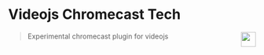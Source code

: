 # Videojs Chromecast Tech

<img align="right" height="30" src="http://www.srgssr.ch/fileadmin/templates/images/SRGLogo.gif">

> Experimental chromecast plugin for videojs
